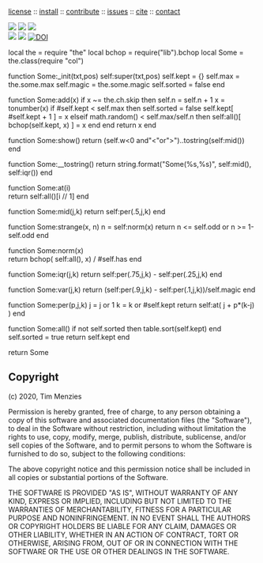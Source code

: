 <p> <a
href="https://github.com/sehero/lua/blob/master/LICENSE">license</a> :: <a
href="https://github.com/sehero/lua/blob/master/INSTALL.md#top">install</a> :: <a
href="https://github.com/sehero/lua/blob/master/CODE_OF_CONDUCT.md#top">contribute</a> :: <a
href="https://github.com/sehero/lua/issues">issues</a> :: <a
href="https://github.com/sehero/lua/blob/master/CITATION.md#top">cite</a> :: <a
href="https://github.com/sehero/lua/blob/master/CONTACT.md#top">contact</a> </p><p> 
<img src="https://img.shields.io/badge/license-mit-red">   
<img src="https://img.shields.io/badge/language-lua-orange">    
<img src="https://img.shields.io/badge/purpose-ai,se-blueviolet"><br>
<img src="https://img.shields.io/badge/platform-mac,*nux-informational">
<a href="https://travis-ci.org/github/sehero/lua"><img 
src="https://travis-ci.org/sehero/lua.svg?branch=master"></a>
<a href="https://zenodo.org/badge/latestdoi/263210595"><img src="https://zenodo.org/badge/263210595.svg" alt="DOI"></a></p>
local the   = require "the"
local bchop = require("lib").bchop
local Some  = the.class(require "col")

function Some:_init(txt,pos)
  self:super(txt,pos)
  self.kept   = {}
  self.max    = the.some.max
  self.magic  = the.some.magic
  self.sorted = false
end

function Some:add(x)
  if x ~= the.ch.skip then
    self.n = self.n + 1
    x = tonumber(x)
    if #self.kept < self.max then
      self.sorted = false
      self.kept[ #self.kept + 1 ] = x
    elseif math.random() < self.max/self.n then
      self:all()[ bchop(self.kept, x) ] = x end 
   end
   return x
end

function Some:show() 
  return (self.w<0 and"<"or">")..tostring(self:mid()) end

function Some:__tostring()
  return string.format("Some(%s,%s)", 
                       self:mid(), self:iqr()) end

function Some:at(i)    
  return self:all()[i // 1] end

function Some:mid(j,k) 
  return self:per(.5,j,k) end

function Some:strange(x,    n)
  n = self:norm(x)
  return n <= self.odd or n >= 1-self.odd end

function Some:norm(x)  
  return bchop( self:all(), x) / #self.has end

function Some:iqr(j,k) 
  return self:per(.75,j,k) - self:per(.25,j,k) end

function Some:var(j,k) 
  return (self:per(.9,j,k) - self:per(.1,j,k))/self.magic end

function Some:per(p,j,k)
  j = j or 1
  k = k or #self.kept
  return  self:at( j + p*(k-j) )
end

function Some:all()
  if not self.sorted then table.sort(self.kept) end
  self.sorted = true
  return self.kept
end

return Some 

## Copyright

(c) 2020, Tim Menzies

Permission is hereby granted, free of charge, to any person obtaining a copy
of this software and associated documentation files (the "Software"), to deal
in the Software without restriction, including without limitation the rights
to use, copy, modify, merge, publish, distribute, sublicense, and/or sell
copies of the Software, and to permit persons to whom the Software is
furnished to do so, subject to the following conditions:

The above copyright notice and this permission notice shall be included in all
copies or substantial portions of the Software.

THE SOFTWARE IS PROVIDED "AS IS", WITHOUT WARRANTY OF ANY KIND, EXPRESS OR
IMPLIED, INCLUDING BUT NOT LIMITED TO THE WARRANTIES OF MERCHANTABILITY,
FITNESS FOR A PARTICULAR PURPOSE AND NONINFRINGEMENT. IN NO EVENT SHALL THE
AUTHORS OR COPYRIGHT HOLDERS BE LIABLE FOR ANY CLAIM, DAMAGES OR OTHER
LIABILITY, WHETHER IN AN ACTION OF CONTRACT, TORT OR OTHERWISE, ARISING FROM,
OUT OF OR IN CONNECTION WITH THE SOFTWARE OR THE USE OR OTHER DEALINGS IN THE
SOFTWARE.

